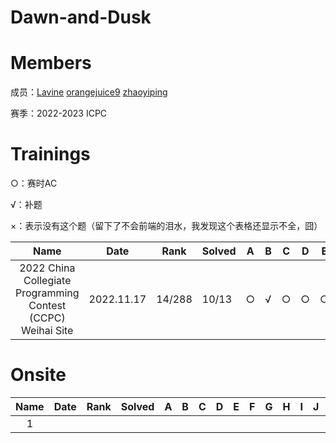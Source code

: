 # Dawn-and-Dusk

# Members

成员：[Lavine](https://codeforces.com/profile/Lavine)  [orangejuice9](https://codeforces.com/profile/orangejuice9) [zhaoyiping](https://codeforces.com/profile/zhaoyiping)

赛季：2022-2023 ICPC

# Trainings

○：赛时AC

√：补题

×：表示没有这个题（留下了不会前端的泪水，我发现这个表格还显示不全，囧）

|                             Name                             | Date       | Rank   | Solved | A    | B    | C    | D    | E    | F    | G    | H    | I    | J    | K    | L    | M    |
| :----------------------------------------------------------: | ---------- | ------ | ------ | ---- | ---- | ---- | ---- | ---- | ---- | ---- | ---- | ---- | ---- | ---- | ---- | ---- |
| 2022 China Collegiate Programming Contest (CCPC) Weihai Site | 2022.11.17 | 14/288 | 10/13  | ○    | √    | ○    | ○    | ○    | √    | ○    |      | ○    | ○    | ○    |      |      |



# Onsite

| Name | Date | Rank | Solved | A    | B    | C    | D    | E    | F    | G    | H    | I    | J    | K    | L    | M    |
| :--: | ---- | ---- | ------ | ---- | ---- | ---- | ---- | ---- | ---- | ---- | ---- | ---- | ---- | ---- | ---- | ---- |
|  1   |      |      |        |      |      |      |      |      |      |      |      |      |      |      |      |      |
